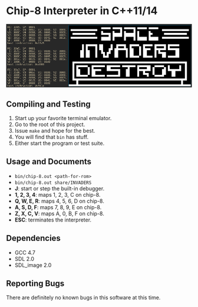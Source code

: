 Chip-8 Interpreter in C++11/14
==============================

<p align="center">
    <img src="/share/screenshot.png" alt="Space Invaders in the Interpreter"/>
</p>

Compiling and Testing
---------------------

1. Start up your favorite terminal emulator.
2. Go to the root of this project.
3. Issue ```make``` and hope for the best.
4. You will find that ```bin``` has stuff.
5. Either start the program or test suite.

Usage and Documents
-------------------

- ```bin/chip-8.out <path-for-rom>```
- ```bin/chip-8.out share/INVADERS```
- **J**: start or step the built-in debugger.
- **1, 2, 3, 4**: maps 1, 2, 3, C on chip-8.
- **Q, W, E, R**: maps 4, 5, 6, D on chip-8.
- **A, S, D, F**: maps 7, 8, 9, E on chip-8.
- **Z, X, C, V**: maps A, 0, B, F on chip-8.
- **ESC**: terminates the interpreter.

Dependencies
------------

- GCC 4.7
- SDL 2.0
- SDL_image 2.0

Reporting Bugs
--------------

There are definitely no known bugs in this software at this time.
